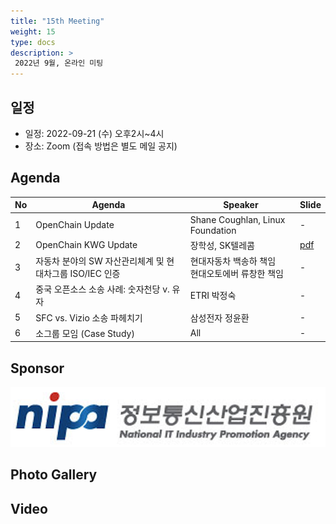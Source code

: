 ```yaml
---
title: "15th Meeting"
weight: 15
type: docs
description: >
 2022년 9월, 온라인 미팅
---
```


## 일정

* 일정: 2022-09-21 (수) 오후2시~4시
* 장소: Zoom (접속 방법은 별도 메일 공지)

## Agenda
| No | Agenda           | Speaker | Slide |
|----|-----------------|------|------|
| 1  | OpenChain Update  | 	Shane Coughlan, Linux Foundation | - |
| 2  | OpenChain KWG Update | 장학성, SK텔레콤 | [pdf](OpenChain_Korea_update_20220921.pdf) |
| 3  | 자동차 분야의 SW 자산관리체계 및 현대차그룹 ISO/IEC 인증 | 현대자동차 백송하 책임<br>현대오토에버 류창한 책임 | - |
| 4  | 중국 오픈소스 소송 사례: 숫자천당 v. 유자 | ETRI 박정숙 | - |
| 5  | SFC vs. Vizio 소송 파헤치기 | 삼성전자 정윤환 | - |
| 6  | 소그룹 모임 (Case Study) | All | - |


## Sponsor
![nipa](./nipg-logo.png)

## Photo Gallery

## Video

